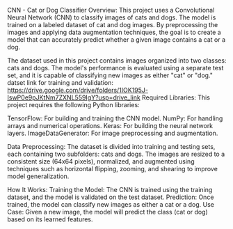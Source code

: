 CNN - Cat or Dog Classifier
Overview:
This project uses a Convolutional Neural Network (CNN) to classify images of cats and dogs. The model is trained on a labeled dataset of cat and dog images. By preprocessing the images and applying data augmentation techniques, the goal is to create a model that can accurately predict whether a given image contains a cat or a dog.

The dataset used in this project contains images organized into two classes: cats and dogs. The model's performance is evaluated using a separate test set, and it is capable of classifying new images as either "cat" or "dog."
datset link for training and validation: https://drive.google.com/drive/folders/1IOK195J-IswP0e9pJKtNm7ZXNL559IgY?usp=drive_link
Required Libraries:
This project requires the following Python libraries:

TensorFlow: For building and training the CNN model.
NumPy: For handling arrays and numerical operations.
Keras: For building the neural network layers.
ImageDataGenerator: For image preprocessing and augmentation.


Data Preprocessing:
The dataset is divided into training and testing sets, each containing two subfolders: cats and dogs. The images are resized to a consistent size (64x64 pixels), normalized, and augmented using techniques such as horizontal flipping, zooming, and shearing to improve model generalization.

How It Works:
Training the Model: The CNN is trained using the training dataset, and the model is validated on the test dataset.
Prediction: Once trained, the model can classify new images as either a cat or a dog.
Use Case: Given a new image, the model will predict the class (cat or dog) based on its learned features.

